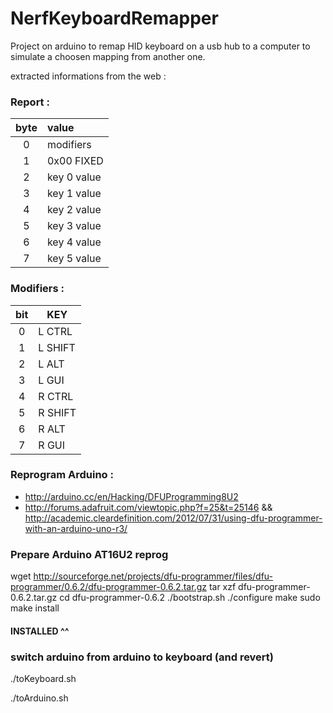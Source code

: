 NerfKeyboardRemapper
====================

Project on arduino to remap HID keyboard on a usb hub to a computer to simulate a choosen mapping from another one.

extracted informations from the web :

### Report :

| byte |  value      |
|:----:|:------------|
| 0    | modifiers   |
| 1    | 0x00 FIXED  |
| 2    | key 0 value |
| 3    | key 1 value |
| 4    | key 2 value |
| 5    | key 3 value |
| 6    | key 4 value |
| 7    | key 5 value |

### Modifiers :

| bit | KEY     |
|:---:|---------|
|  0  | L CTRL  |
|  1  | L SHIFT |
|  2  | L ALT   |
|  3  | L GUI   |
|  4  | R CTRL  |
|  5  | R SHIFT |
|  6  | R ALT   |
|  7  | R GUI   |

### Reprogram Arduino :

* http://arduino.cc/en/Hacking/DFUProgramming8U2
* http://forums.adafruit.com/viewtopic.php?f=25&t=25146 && http://academic.cleardefinition.com/2012/07/31/using-dfu-programmer-with-an-arduino-uno-r3/

### Prepare Arduino AT16U2 reprog

 wget http://sourceforge.net/projects/dfu-programmer/files/dfu-programmer/0.6.2/dfu-programmer-0.6.2.tar.gz
 tar xzf dfu-programmer-0.6.2.tar.gz
 cd dfu-programmer-0.6.2
 ./bootstrap.sh
 ./configure
 make
 sudo make install

#### INSTALLED ^^

### switch arduino from arduino to keyboard (and revert)

 ./toKeyboard.sh

 ./toArduino.sh

